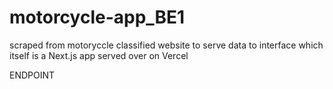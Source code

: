 # motorcycle-app_BE1

scraped from motoryccle classified website to serve data to interface which itself is a Next.js app served over on Vercel

ENDPOINT 

